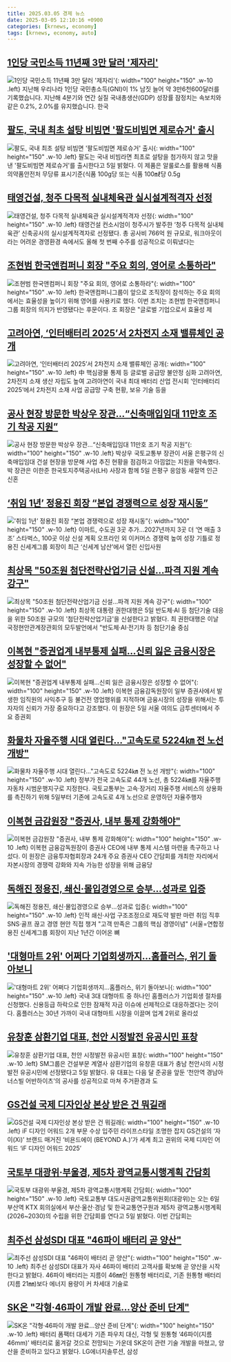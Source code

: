 ```yaml
---
title: 2025.03.05 경제 뉴스
date: 2025-03-05 12:10:16 +0900
categories: [krnews, economy]
tags: [krnews, economy, auto]
---
```

## [1인당 국민소득 11년째 3만 달러 '제자리'](https://n.news.naver.com/mnews/article/374/0000428139)

![1인당 국민소득 11년째 3만 달러 '제자리'](https://mimgnews.pstatic.net/image/origin/374/2025/03/05/428139.jpg?type=nf220_150){: width="100" height="150" .w-10 .left}
지난해 우리나라 1인당 국민총소득(GNI)이 1% 남짓 늘어 약 3만6천600달러를 기록했습니다. 지난해 4분기와 연간 실질 국내총생산(GDP) 성장률 잠정치는 속보치와 같은 0.2%, 2.0%를 유지했습니다. 한국

## [팔도, 국내 최초 설탕 비빔면 '팔도비빔면 제로슈거' 출시](https://n.news.naver.com/mnews/article/277/0005555337)

![팔도, 국내 최초 설탕 비빔면 '팔도비빔면 제로슈거' 출시](https://mimgnews.pstatic.net/image/origin/277/2025/03/05/5555337.jpg?type=nf220_150){: width="100" height="150" .w-10 .left}
팔도는 국내 비빔라면 최초로 설탕을 첨가하지 않고 맛을 낸 '팔도비빔면 제로슈거'를 출시한다고 5일 밝혔다. 이 제품은 알룰로스를 활용해 식품의약품안전처 무당류 표시기준(식품 100g당 또는 식품 100㎖당 0.5g

## [태영건설, 청주 다목적 실내체육관 실시설계적격자 선정](https://n.news.naver.com/mnews/article/014/0005316538)

![태영건설, 청주 다목적 실내체육관 실시설계적격자 선정](https://mimgnews.pstatic.net/image/origin/014/2025/03/05/5316538.jpg?type=nf220_150){: width="100" height="150" .w-10 .left}
태영건설 컨소시엄이 청주시가 발주한 ‘청주 다목적 실내체육관’ 신축공사의 실시설계적격자로 선정됐다. 총 공사비 766억 원 규모로, 워크아웃이라는 어려운 경영환경 속에서도 올해 첫 번째 수주를 성공적으로 이뤄냈다는

## [조현범 한국앤컴퍼니 회장 "주요 회의, 영어로 소통하라"](https://n.news.naver.com/mnews/article/014/0005316519)

![조현범 한국앤컴퍼니 회장 "주요 회의, 영어로 소통하라"](https://mimgnews.pstatic.net/image/origin/014/2025/03/05/5316519.jpg?type=nf220_150){: width="100" height="150" .w-10 .left}
한국앤컴퍼니그룹이 앞으로 조직장이 참석하는 주요 회의에서는 효율성을 높이기 위해 영어를 사용키로 했다. 이번 조치는 조현범 한국앤컴퍼니그룹 회장의 의지가 반영됐다는 후문이다. 조 회장은 "글로벌 기업으로서 효율성 제

## [고려아연, ‘인터배터리 2025’서 2차전지 소재 밸류체인 공개](https://n.news.naver.com/mnews/article/021/0002693940)

![고려아연, ‘인터배터리 2025’서 2차전지 소재 밸류체인 공개](https://mimgnews.pstatic.net/image/origin/021/2025/03/04/2693940.jpg?type=nf220_150){: width="100" height="150" .w-10 .left}
中 핵심광물 통제 등 글로벌 공급망 불안정 심화 고려아연, 2차전지 소재 생산 자립도 높여 고려아연이 국내 최대 배터리 산업 전시회 ‘인터배터리 2025’에서 2차전지 소재 사업 공급망 구축 현황, 보유 기술 등을

## [공사 현장 방문한 박상우 장관…“신축매입임대 11만호 조기 착공 지원”](https://n.news.naver.com/mnews/article/011/0004457480)

![공사 현장 방문한 박상우 장관…“신축매입임대 11만호 조기 착공 지원”](https://mimgnews.pstatic.net/image/origin/011/2025/03/05/4457480.jpg?type=nf220_150){: width="100" height="150" .w-10 .left}
박상우 국토교통부 장관이 서울 은평구의 신축매입임대 건설 현장을 방문해 사업 추진 현황을 점검하고 아낌없는 지원을 약속했다. 박 장관은 이한준 한국토지주택공사(LH) 사장과 함께 5일 은평구 응암동 새절역 인근 신혼

## [‘취임 1년’ 정용진 회장 “본업 경쟁력으로 성장 재시동”](https://n.news.naver.com/mnews/article/016/0002437082)

![‘취임 1년’ 정용진 회장 “본업 경쟁력으로 성장 재시동”](https://mimgnews.pstatic.net/image/origin/016/2025/03/05/2437082.jpg?type=nf220_150){: width="100" height="150" .w-10 .left}
이마트, 수도권 3곳 추가…2027년까지 3곳 더 ‘연 매출 3조’ 스타벅스, 100곳 이상 신설 계획 오프라인 외 이커머스 경쟁력 높여 성장 기틀로 정용진 신세계그룹 회장이 최근 ‘신세계 남산’에서 열린 신입사원

## [최상목 "50조원 첨단전략산업기금 신설…파격 지원 계속 강구"](https://n.news.naver.com/mnews/article/448/0000511796)

![최상목 "50조원 첨단전략산업기금 신설…파격 지원 계속 강구"](https://mimgnews.pstatic.net/image/origin/448/2025/03/05/511796.jpg?type=nf220_150){: width="100" height="150" .w-10 .left}
최상목 대통령 권한대행은 5일 반도체·AI 등 첨단기술 대응을 위한 50조원 규모의 '첨단전략산업기금'을 신설한다고 밝혔다. 최 권한대행은 이날 국정현안관계장관회의 모두발언에서 "반도체·AI·전기차 등 첨단기술 중심

## [이복현 "증권업계 내부통제 실패…신뢰 잃은 금융시장은 성장할 수 없어"](https://n.news.naver.com/mnews/article/029/0002939026)

![이복현 "증권업계 내부통제 실패…신뢰 잃은 금융시장은 성장할 수 없어"](https://mimgnews.pstatic.net/image/origin/029/2025/03/05/2939026.jpg?type=nf220_150){: width="100" height="150" .w-10 .left}
이복현 금융감독원장이 일부 증권사에서 발생한 임직원의 사익추구 등 불건전 영업행위를 지적하며 금융시장의 성장을 위해서는 투자자의 신뢰가 가장 중요하다고 강조했다. 이 원장은 5일 서울 여의도 금투센터에서 주요 증권회

## [화물차 자율주행 시대 열린다…"고속도로 5224㎞ 전 노선 개방"](https://n.news.naver.com/mnews/article/421/0008110169)

![화물차 자율주행 시대 열린다…"고속도로 5224㎞ 전 노선 개방"](https://mimgnews.pstatic.net/image/origin/421/2025/03/05/8110169.jpg?type=nf220_150){: width="100" height="150" .w-10 .left}
정부가 전국 고속도로 44개 노선, 총 5224㎞를 자율주행자동차 시범운행지구로 지정한다. 국토교통부는 고속·장거리 자율주행 서비스의 상용화를 촉진하기 위해 5일부터 기존에 고속도로 4개 노선으로 운영하던 자율주행자

## [이복현 금감원장 "증권사, 내부 통제 강화해야"](https://n.news.naver.com/mnews/article/215/0001200658)

![이복현 금감원장 "증권사, 내부 통제 강화해야"](https://mimgnews.pstatic.net/image/origin/215/2025/03/05/1200658.jpg?type=nf220_150){: width="100" height="150" .w-10 .left}
이복현 금융감독원장이 증권사 CEO에 내부 통제 시스템 마련을 촉구하고 나섰다. 이 원장은 금융투자협회장과 24개 주요 증권사 CEO 간담회를 개최한 자리에서 자본시장의 경쟁력 강화와 지속 가능한 성장을 위해 금융당

## [독해진 정용진, 쇄신·몰입경영으로 승부…성과로 입증](https://n.news.naver.com/mnews/article/001/0015245540)

![독해진 정용진, 쇄신·몰입경영으로 승부…성과로 입증](https://mimgnews.pstatic.net/image/origin/001/2025/03/05/15245540.jpg?type=nf220_150){: width="100" height="150" .w-10 .left}
인적 쇄신·사업 구조조정으로 재도약 발판 마련 취임 직후 SNS·골프 끊고 경영 현안 직접 챙겨 "고객 만족은 그룹의 핵심 경영이념" (서울=연합정용진 신세계그룹 회장이 지난 1년간 이어온 뼈

## ['대형마트 2위' 어쩌다 기업회생까지…홈플러스, 위기 돌아보니](https://n.news.naver.com/mnews/article/119/0002929122)

!['대형마트 2위' 어쩌다 기업회생까지…홈플러스, 위기 돌아보니](https://mimgnews.pstatic.net/image/origin/119/2025/03/04/2929122.jpg?type=nf220_150){: width="100" height="150" .w-10 .left}
국내 3대 대형마트 중 하나인 홈플러스가 기업회생 절차를 신청했다. 신용등급 하락으로 인한 잠재적 자금 이슈에 선제적으로 대응하겠다는 것이다. 홈플러스는 30년 가까이 국내 대형마트 시장을 이끌며 업계 2위로 올라섰

## [유창훈 삼환기업 대표, 천안 시정발전 유공시민 표창](https://n.news.naver.com/mnews/article/011/0004457372)

![유창훈 삼환기업 대표, 천안 시정발전 유공시민 표창](https://mimgnews.pstatic.net/image/origin/011/2025/03/05/4457372.jpg?type=nf220_150){: width="100" height="150" .w-10 .left}
SM그룹은 건설부문 계열사 삼환기업의 유창훈 대표가 충남 천안시의 시정발전 유공시민에 선정됐다고 5일 밝혔다. 유 대표는 다음 달 준공을 앞둔 ‘천안역 경남아너스빌 어반하이츠’의 공사를 성공적으로 마쳐 주거환경과 도

## [GS건설 국제 디자인상 본상 받은 건 뭐길래](https://n.news.naver.com/mnews/article/009/0005453500)

![GS건설 국제 디자인상 본상 받은 건 뭐길래](https://mimgnews.pstatic.net/image/origin/009/2025/03/05/5453500.jpg?type=nf220_150){: width="100" height="150" .w-10 .left}
iF 디자인 어워드 2개 부문 수상 입주민 라이프스타일 조명한 잡지 GS건설의 ‘자이(Xi)’ 브랜드 매거진 ‘비욘드에이 (BEYOND A.)’가 세계 최고 권위의 국제 디자인 어워드 ‘iF 디자인 어워드 2025’

## [국토부 대광위·부울경, 제5차 광역교통시행계획 간담회](https://n.news.naver.com/mnews/article/079/0003998398)

![국토부 대광위·부울경, 제5차 광역교통시행계획 간담회](https://mimgnews.pstatic.net/image/origin/079/2025/03/05/3998398.jpg?type=nf220_150){: width="100" height="150" .w-10 .left}
국토교통부 대도시권광역교통위원회(대광위)는 오는 6일 부산역 KTX 회의실에서 부산·울산·경남 및 한국교통연구원과 제5차 광역교통시행계획(2026~2030)의 수립을 위한 간담회를 연다고 5일 밝혔다. 이번 간담회는

## [최주선 삼성SDI 대표 "46파이 배터리 곧 양산"](https://n.news.naver.com/mnews/article/277/0005555497)

![최주선 삼성SDI 대표 "46파이 배터리 곧 양산"](https://mimgnews.pstatic.net/image/origin/277/2025/03/05/5555497.jpg?type=nf220_150){: width="100" height="150" .w-10 .left}
최주선 삼성SDI 대표가 자사 46파이 배터리 고객사를 확보해 곧 양산을 시작한다고 밝혔다. 46파이 배터리는 지름이 46㎜인 원통형 배터리로, 기존 원통형 배터리(지름 21㎜)보다 에너지 용량이 커 차세대 기술로

## [SK온 "각형·46파이 개발 완료…양산 준비 단계"](https://n.news.naver.com/mnews/article/092/0002365464)

![SK온 "각형·46파이 개발 완료…양산 준비 단계"](https://mimgnews.pstatic.net/image/origin/092/2025/03/05/2365464.jpg?type=nf220_150){: width="100" height="150" .w-10 .left}
배터리 폼팩터 대세가 기존 파우치 대신, 각형 및 원통형 ‘46파이(지름 46mm)’ 배터리로 옮겨갈 것으로 전망되는 가운데 SK온이 관련 기술 개발을 마쳤고, 양산을 준비하고 있다고 밝혔다. LG에너지솔루션, 삼성

